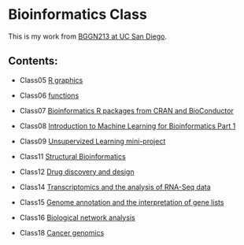 # Bioinformatics Class
This is my work from [BGGN213 at UC San Diego](https://bioboot.github.io/bggn213_F19/).

## Contents:

- Class05 [R graphics](https://github.com/Christinarl/BGGN213/blob/master/Class5.md)

- Class06 [functions](https://github.com/Christinarl/BGGN213/blob/master/Class6/Class6.md)

- Class07 [Bioinformatics R packages from CRAN and BioConductor](https://github.com/Christinarl/BGGN213/blob/master/Class07/Class07.Rmd)

- Class08 [Introduction to Machine Learning for Bioinformatics Part 1](https://github.com/Christinarl/BGGN213/blob/master/Class08/Class08.Rmd)

- Class09 [Unsupervized Learning mini-project](https://github.com/Christinarl/BGGN213/blob/master/Class09/Class09.Rmd)

- Class11 [Structural Bioinformatics](https://github.com/Christinarl/BGGN213/blob/master/20191106_BGGN213_Lecture11/Class11/Class11.Rmd)

- Class12 [Drug discovery and design](https://github.com/Christinarl/BGGN213/blob/master/Class12/Class12.Rmd)

- Class14 [Transcriptomics and the analysis of RNA-Seq data](https://github.com/Christinarl/BGGN213/blob/master/Class14/Class%2014.Rmd)

- Class15 [Genome annotation and the interpretation of gene lists](https://github.com/Christinarl/BGGN213/blob/master/Class15/Class%2015.Rmd)

- Class16 [Biological network analysis](https://github.com/Christinarl/BGGN213/blob/master/Class16/Class%2016.Rmd)

- Class18 [Cancer genomics](https://github.com/Christinarl/BGGN213/blob/master/Class18/Class%2018.Rmd)
